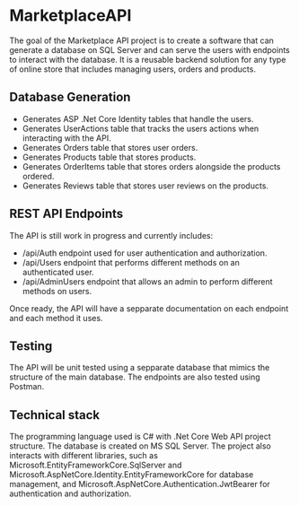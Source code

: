 # MarketplaceAPI

The goal of the Marketplace API project is to create a software that can generate a database on SQL Server and can serve the users with endpoints to interact with the database. It is a reusable backend solution for any type of online store that includes managing users, orders and products.
 
## Database Generation

- Generates ASP .Net Core Identity tables that handle the users.
- Generates UserActions table that tracks the users actions when interacting with the API.
- Generates Orders table that stores user orders.
- Generates Products table that stores products.
- Generates OrderItems table that stores orders alongside the products ordered.
- Generates Reviews table that stores user reviews on the products.

## REST API Endpoints

The API is still work in progress and currently includes:

- /api/Auth endpoint used for user authentication and authorization.
- /api/Users endpoint that performs different methods on an authenticated user.
- /api/AdminUsers endpoint that allows an admin to perform different methods on users.

Once ready, the API will have a sepparate documentation on each endpoint and each method it uses.

## Testing

The API will be unit tested using a sepparate database that mimics the structure of the main database.
The endpoints are also tested using Postman.

## Technical stack

The programming language used is C# with .Net Core Web API project structure.
The database is created on MS SQL Server.
The project also interacts with different libraries, such as Microsoft.EntityFrameworkCore.SqlServer and Microsoft.AspNetCore.Identity.EntityFrameworkCore for database management, and Microsoft.AspNetCore.Authentication.JwtBearer for authentication and authorization.